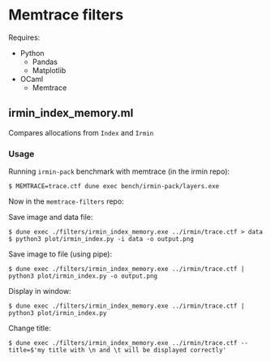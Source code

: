 # Memtrace filters

Requires:
- Python
  * Pandas
  * Matplotlib
- OCaml
  * Memtrace

## irmin_index_memory.ml

Compares allocations from `Index` and `Irmin`

### Usage

Running `irmin-pack` benchmark with memtrace (in the irmin repo):

```shell
$ MEMTRACE=trace.ctf dune exec bench/irmin-pack/layers.exe
```

Now in the `memtrace-filters` repo:

Save image and data file:
```shell
$ dune exec ./filters/irmin_index_memory.exe ../irmin/trace.ctf > data
$ python3 plot/irmin_index.py -i data -o output.png
```

Save image to file (using pipe):
```shell
$ dune exec ./filters/irmin_index_memory.exe ../irmin/trace.ctf | python3 plot/irmin_index.py -o output.png
```

Display in window:
```shell
$ dune exec ./filters/irmin_index_memory.exe ../irmin/trace.ctf | python3 plot/irmin_index.py
```

Change title:
```shell
$ dune exec ./filters/irmin_index_memory.exe ../irmin/trace.ctf --title=$'my title with \n and \t will be displayed correctly'
```
